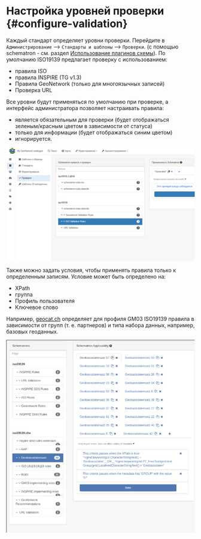 # Настройка уровней проверки {#configure-validation}

Каждый стандарт определяет уровни проверки. Перейдите в `Администрирование` --> `Стандарты и шаблоны` --> `Проверки`. 
(с помощью schematron - см. раздел [Использование плагинов схемы](../../customizing-application/implementing-a-schema-plugin.md)). 
По умолчанию ISO19139 предлагает проверку с использованием:

- правила ISO
- правила INSPIRE (TG v1.3)
- Правила GeoNetwork (только для многоязычных записей)
- Проверка URL

Все уровни будут применяться по умолчанию при проверке, а интерфейс администратора позволяет настраивать правила:

- является обязательным для проверки (будет отображаться зеленым/красным цветом в зависимости от статуса)
- только для информации (будет отображаться синим цветом)
- игнорируется.

![](img/validation-level.ru.png)

Также можно задать условия, чтобы применять правила только к определенным записям. Условие может быть определено на:

- XPath
- группа
- Профиль пользователя
- Ключевое слово

Например, [geocat.ch](https://www.geocat.ch/) определяет для профиля GM03 ISO19139 правила в зависимости от групп (т. е. партнеров) 
и типа набора данных, например, базовых геоданных.

![](img/validation-level-example.png)
